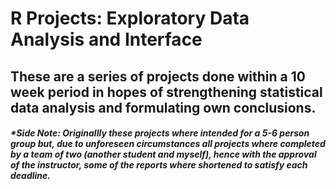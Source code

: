 # R Projects: Exploratory Data Analysis and Interface

## These are a series of projects done within a 10 week period in hopes of strengthening statistical data analysis and formulating own conclusions. 

##### **Side Note: Originallly these projects where intended for a 5-6 person group but, due to unforeseen circumstances all projects where completed by a team of two (another student and myself), hence with the approval of the instructor, some of the reports where shortened to satisfy each deadline.* 
